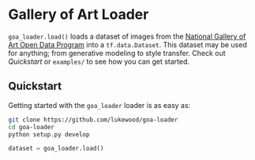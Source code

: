 # Gallery of Art Loader

`goa_loader.load()` loads a dataset of images from the 
[National Gallery of Art Open Data Program](https://github.com/NationalGalleryOfArt/opendata)
into a `tf.data.Dataset`.
This dataset may be used for anything; from generative modeling to style transfer.
Check out _Quickstart_ or `examples/` to see how you can get started.

## Quickstart

Getting started with the `goa_loader` loader is as easy as:

```bash
git clone https://github.com/lukewood/goa-loader
cd goa-loader
python setup.py develop
```

```python
dataset = goa_loader.load()
```

